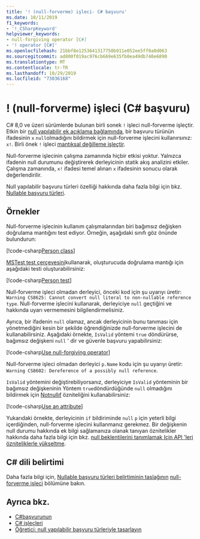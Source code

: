 ```yaml
---
title: '! (null-forverme) işleci- C# başvuru'
ms.date: 10/11/2019
f1_keywords:
- '!_CSharpKeyword'
helpviewer_keywords:
- null-forgiving operator [C#]
- '! operator [C#]'
ms.openlocfilehash: 21bbf8e1253641317750b911e052ee5ff0a0d063
ms.sourcegitcommit: ad800f019ac976cb669e635fb0ea49db740e6890
ms.translationtype: MT
ms.contentlocale: tr-TR
ms.lasthandoff: 10/29/2019
ms.locfileid: "73036168"
---
```

# <a name="-null-forgiving-operator-c-reference"></a>! (null-forverme) işleci (C# başvuru)

C# 8,0 ve üzeri sürümlerde bulunan birli sonek `!` işleci null-forverme işleçtir. Etkin bir [null yapılabilir ek açıklama bağlamında](../../nullable-references.md#nullable-annotation-context), bir başvuru türünün ifadesinin `x` `null`olmadığını bildirmek için null-forverme işlecini kullanırsınız: `x!`. Birli önek `!` işleci [mantıksal değilleme işleçtir](boolean-logical-operators.md#logical-negation-operator-).

Null-forverme işlecinin çalışma zamanında hiçbir etkisi yoktur. Yalnızca ifadenin null durumunu değiştirerek derleyicinin statik akış analizini etkiler. Çalışma zamanında, `x!` ifadesi temel alınan `x` ifadesinin sonucu olarak değerlendirilir.

Null yapılabilir başvuru türleri özelliği hakkında daha fazla bilgi için bkz. [Nullable başvuru türleri](../../nullable-references.md).

## <a name="examples"></a>Örnekler

Null-forverme işlecinin kullanım çalışmalarından biri bağımsız değişken doğrulama mantığını test ediyor. Örneğin, aşağıdaki sınıfı göz önünde bulundurun:

[!code-csharp[Person class](~/samples/csharp/language-reference/operators/NullForgivingOperator.cs#PersonClass)]

[MSTest test çerçevesini](../../../core/testing/unit-testing-with-mstest.md)kullanarak, oluşturucuda doğrulama mantığı için aşağıdaki testi oluşturabilirsiniz:

[!code-csharp[Person test](~/samples/csharp/language-reference/operators/NullForgivingOperator.cs#TestPerson)]

Null-forverme işleci olmadan derleyici, önceki kod için şu uyarıyı üretir: `Warning CS8625: Cannot convert null literal to non-nullable reference type`. Null-forverme işlecini kullanarak, derleyiciye `null` geçtiğini ve hakkında uyarı vermemesini bilgilendirmelisiniz.

Ayrıca, bir ifadenin `null` olamaz, ancak derleyicinin bunu tanıması için yönetmediğini kesin bir şekilde öğrendiğinizde null-forverme işlecini de kullanabilirsiniz. Aşağıdaki örnekte, `IsValid` yöntemi `true` döndürürse, bağımsız değişkeni `null` ' dir ve güvenle başvuru yapabilirsiniz:

[!code-csharp[Use null-forgiving operator](~/samples/csharp/language-reference/operators/NullForgivingOperator.cs#UseNullForgiving)]

Null-forverme işleci olmadan derleyici `p.Name` kodu için şu uyarıyı üretir: `Warning CS8602: Dereference of a possibly null reference`.

`IsValid` yöntemini değiştirebiliyorsanız, derleyiciye `IsValid` yönteminin bir bağımsız değişkeninin Yöntem `true`döndürdüğünde `null` olmadığını bildirmek için [Notnullıf](xref:System.Diagnostics.CodeAnalysis.NotNullWhenAttribute) özniteliğini kullanabilirsiniz:

[!code-csharp[Use an attribute](~/samples/csharp/language-reference/operators/NullForgivingOperator.cs#UseAttribute)]

Yukarıdaki örnekte, derleyicinin `if` bildiriminde `null` `p` için yeterli bilgi içerdiğinden, null-forverme işlecini kullanmanız gerekmez. Bir değişkenin null durumu hakkında ek bilgi sağlamanıza olanak tanıyan öznitelikler hakkında daha fazla bilgi için bkz. [null beklentilerini tanımlamak Için API 'leri özniteliklerle yükseltme](../../nullable-attributes.md).

## <a name="c-language-specification"></a>C# dili belirtimi

Daha fazla bilgi için, [Nullable başvuru türleri belirtiminin taslağının](~/_csharplang/proposals/csharp-8.0/nullable-reference-types-specification.md) [null-forverme işleci](~/_csharplang/proposals/csharp-8.0/nullable-reference-types-specification.md#the-null-forgiving-operator) bölümüne bakın.

## <a name="see-also"></a>Ayrıca bkz.

- [C#başvurunun](../index.md)
- [C# işleçleri](index.md)
- [Öğretici: null yapılabilir başvuru türleriyle tasarlayın](../../tutorials/nullable-reference-types.md)
